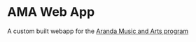 # AMA Web App
A custom built webapp for the [Aranda Music and Arts program](https://arandamusicprogram.org/)
